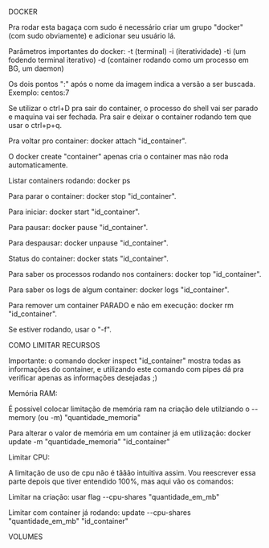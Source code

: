 DOCKER

Pra rodar esta bagaça com sudo é necessário criar um grupo "docker" (com sudo obviamente) e adicionar seu usuário lá.

Parâmetros importantes do docker:
 -t (terminal)
 -i (iteratividade)
 -ti (um fodendo terminal iterativo)
 -d (container rodando como um processo em BG, um daemon)

Os dois pontos ":" após o nome da imagem indica a versão a ser buscada. Exemplo: centos:7

Se utilizar o ctrl+D pra sair do container, o processo do shell vai ser parado e maquina vai ser fechada. Pra sair e deixar o container rodando tem que usar o ctrl+p+q.

Pra voltar pro container: docker attach "id_container".

O docker create "container" apenas cria o container mas não roda automaticamente.

Listar containers rodando: docker ps

Para parar o container: docker stop "id_container".

Para iniciar: docker start "id_container".

Para pausar: docker pause "id_container".

Para despausar: docker unpause "id_container".

Status do container: docker stats "id_container".

Para saber os processos rodando nos containers: docker top "id_container".

Para saber os logs de algum container: docker logs "id_container".

Para remover um container PARADO e não em execução: docker rm "id_container".

Se estiver rodando, usar o "-f".

COMO LIMITAR RECURSOS

Importante: o comando docker inspect "id_container" mostra todas as informações do container, e utilizando este comando com pipes dá pra verificar apenas as informações desejadas ;)

Memória RAM:

É possível colocar limitação de memória ram na criação dele utilziando o --memory (ou -m) "quantidade_memoria"

Para alterar o valor de memória em um container já em utilização: docker update -m "quantidade_memoria" "id_container"

Limitar CPU:

A limitação de uso de cpu não é tããão intuitiva assim. Vou reescrever essa parte depois que tiver entendido 100%, mas aqui vão os comandos:

Limitar na criação: usar flag --cpu-shares "quantidade_em_mb"

Limitar com container já rodando: update --cpu-shares "quantidade_em_mb" "id_container"

VOLUMES


